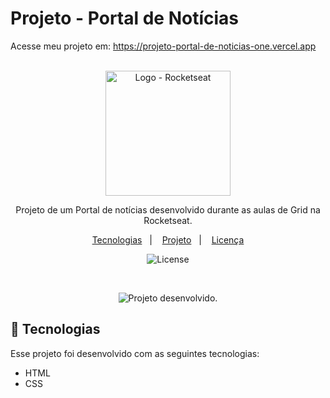 # Projeto - Portal de Notícias

Acesse meu projeto em: <a href="https://projeto-portal-de-noticias-one.vercel.app/" target="_blank">https://projeto-portal-de-noticias-one.vercel.app</a>
<br><br>

<p align="center">
  <img alt="Logo - Rocketseat" src="https://github.com/user-attachments/assets/39908634-2aee-4435-8513-fb952559fe3c" width="200px" />
</p>

<p align="center">
Projeto de um Portal de notícias desenvolvido durante as aulas de Grid na Rocketseat.
</p>

<p align="center">
  <a href="#-tecnologias">Tecnologias</a>&nbsp;&nbsp;&nbsp;|&nbsp;&nbsp;&nbsp;
  <a href="#-projeto">Projeto</a>&nbsp;&nbsp;&nbsp;|&nbsp;&nbsp;&nbsp;
  <a href="#memo-licença">Licença</a>
</p>

<p align="center">
  <img alt="License" src="https://img.shields.io/static/v1?label=license&message=MIT&color=0F172A&labelColor=1D4ED8">
</p>

<br>

<p align="center">
  <img alt="Projeto desenvolvido." src="https://github.com/user-attachments/assets/28821e82-0a4d-4f98-b14c-9717ef7e45b5">
</p>

## 🚀 Tecnologias

Esse projeto foi desenvolvido com as seguintes tecnologias:

- HTML
- CSS
